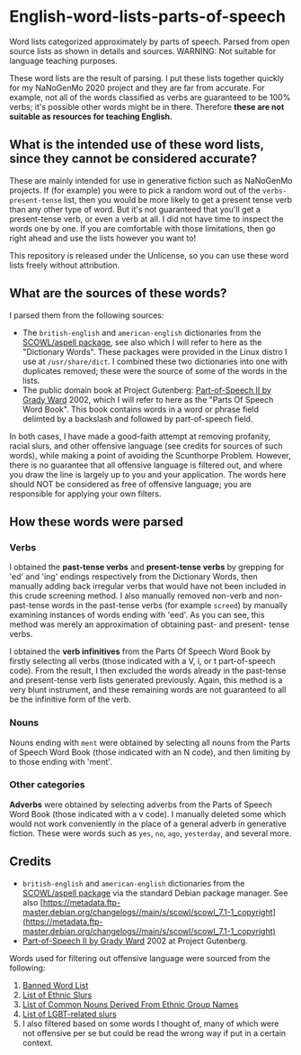 # English-word-lists-parts-of-speech
Word lists categorized approximately by parts of speech. Parsed from open source lists as shown in details and sources. WARNING: Not suitable for language teaching purposes.

These word lists are the result of parsing. I put these lists together quickly for my NaNoGenMo 2020 project and they are far from accurate. For example, not all of the words classified as verbs are guaranteed to be 100% verbs; it's possible other words might be in there. Therefore **these are not suitable as resources for teaching English.** 

## What is the intended use of these word lists, since they cannot be considered accurate?
These are mainly intended for use in generative fiction such as NaNoGenMo projects. If (for example) you were to pick a random word out of the `verbs-present-tense` list, then you would be more likely to get a present tense verb than any other type of word. But it's not guaranteed that you'll get a present-tense verb, or even a verb at all. I did not have time to inspect the words one by one. If you are comfortable with those limitations, then go right ahead and use the lists however you want to! 

This repository is released under the Unlicense, so you can use these word lists freely without attribution.

## What are the sources of these words?
I parsed them from the following sources:
- The `british-english` and `american-english` dictionaries from the [SCOWL/aspell package](http://wordlist.aspell.net/), see also  which I will refer to here as the "Dictionary Words". These packages were provided in the Linux distro I use at `/usr/share/dict`. I combined these two dictionaries into one with duplicates removed; these were the source of some of the words in the lists.
- The public domain book at Project Gutenberg: [Part-of-Speech II by Grady Ward](http://www.gutenberg.org/ebooks/3203) 2002, which I will refer to here as the "Parts Of Speech Word Book". This book contains words in a word or phrase field delimted by a backslash and followed by part-of-speech field.

In both cases, I have made a good-faith attempt at removing profanity, racial slurs, and other offensive language (see credits for sources of such words), while making a point of avoiding the Scunthorpe Problem. However, there is no guarantee that all offensive language is filtered out, and where you draw the line is largely up to you and your application. The words here should NOT be considered as free of offensive language; you are responsible for applying your own filters.

## How these words were parsed
### Verbs
I obtained the **past-tense verbs** and **present-tense verbs** by grepping for 'ed' and 'ing' endings respectively from the Dictionary Words, then manually adding back irregular verbs that would have not been included in this crude screening method. I also manually removed non-verb and non-past-tense words in the past-tense verbs (for example `screed`) by manually examining instances of words ending with 'eed'. As you can see, this method was merely an approximation of obtaining past- and present- tense verbs.

I obtained the **verb infinitives** from the Parts Of Speech Word Book by firstly selecting all verbs (those indicated with a V, i, or t part-of-speech code). From the result, I then excluded the words already in the past-tense and present-tense verb lists generated previously. Again, this method is a very blunt instrument, and these remaining words are not guaranteed to all be the infinitive form of the verb. 

### Nouns
Nouns ending with `ment` were obtained by selecting all nouns from the Parts of Speech Word Book (those indicated with an N code), and then limiting by to those ending with 'ment'.

### Other categories
**Adverbs** were obtained by selecting adverbs from the Parts of Speech Word Book (those indicated with a v code). I manually deleted some which would not work conveniently in the place of a general adverb in generative fiction. These were words such as `yes`, `no`, `ago`, `yesterday`, and several more.

## Credits
- `british-english` and `american-english` dictionaries from the [SCOWL/aspell package](http://wordlist.aspell.net/) via the standard Debian package manager. See also [https://metadata.ftp-master.debian.org/changelogs//main/s/scowl/scowl_7.1-1_copyright](https://metadata.ftp-master.debian.org/changelogs//main/s/scowl/scowl_7.1-1_copyright)
- [Part-of-Speech II by Grady Ward](http://www.gutenberg.org/ebooks/3203) 2002 at Project Gutenberg.

Words used for filtering out offensive language were sourced from the following:
1. [Banned Word List](http://www.bannedwordlist.com/)
2. [List of Ethnic Slurs](https://en.wikipedia.org/wiki/List_of_ethnic_slurs)
3. [List of Common Nouns Derived From Ethnic Group Names](https://en.wikipedia.org/wiki/List_of_common_nouns_derived_from_ethnic_group_names)
4. [List of LGBT-related slurs](https://en.wikipedia.org/wiki/List_of_LGBT-related_slurs)
5. I also filtered based on some words I thought of, many of which were not offensive per se but could be read the wrong way if put in a certain context. 

